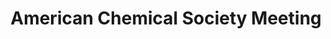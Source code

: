 ---
dateStart: 2013-09-10
dateEnd: 2013-09-10
title: "American Chemical Society Meeting"
venue: "American Chemical Society Meeting"
organizer: Tony Williams
credit: "Places & Spaces"
city: Indianapolis
state: IN
country: USA
pdfLink: 20130910-american-chemical-society.pdf
venueImages:
 - sm: image01.sm.jpg
   lg: image01.lg.jpg
 - sm: image02.sm.jpg
   lg: image02.lg.jpg
 - sm: image03.sm.jpg
   lg: image03.lg.jpg
 - sm: image04.sm.jpg
   lg: image04.lg.jpg
 - sm: image05.sm.jpg
   lg: image05.lg.jpg
 - sm: image06.sm.jpg
   lg: image06.lg.jpg
---